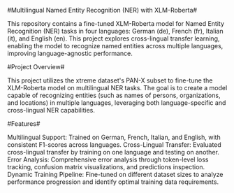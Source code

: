 #Multilingual Named Entity Recognition (NER) with XLM-Roberta#

This repository contains a fine-tuned XLM-Roberta model for Named Entity Recognition (NER) tasks in four languages: German (de), French (fr), Italian (it), and English (en). This project explores cross-lingual transfer learning, enabling the model to recognize named entities across multiple languages, improving language-agnostic performance.

#Project Overview#

This project utilizes the xtreme dataset's PAN-X subset to fine-tune the XLM-Roberta model on multilingual NER tasks. The goal is to create a model capable of recognizing entities (such as names of persons, organizations, and locations) in multiple languages, leveraging both language-specific and cross-lingual NER capabilities.

#Features#

Multilingual Support: Trained on German, French, Italian, and English, with consistent F1-scores across languages.
Cross-Lingual Transfer: Evaluated cross-lingual transfer by training on one language and testing on another.
Error Analysis: Comprehensive error analysis through token-level loss tracking, confusion matrix visualizations, and predictions inspection.
Dynamic Training Pipeline: Fine-tuned on different dataset sizes to analyze performance progression and identify optimal training data requirements.
